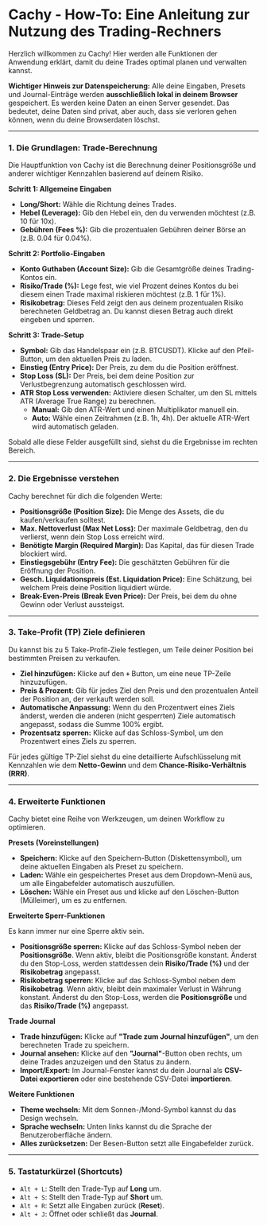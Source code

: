 # Cachy - How-To: Eine Anleitung zur Nutzung des Trading-Rechners

Herzlich willkommen zu Cachy! Hier werden alle Funktionen der Anwendung erklärt, damit du deine Trades optimal planen und verwalten kannst.

**Wichtiger Hinweis zur Datenspeicherung:** Alle deine Eingaben, Presets und Journal-Einträge werden **ausschließlich lokal in deinem Browser** gespeichert. Es werden keine Daten an einen Server gesendet. Das bedeutet, deine Daten sind privat, aber auch, dass sie verloren gehen können, wenn du deine Browserdaten löschst.

---

### 1. Die Grundlagen: Trade-Berechnung

Die Hauptfunktion von Cachy ist die Berechnung deiner Positionsgröße und anderer wichtiger Kennzahlen basierend auf deinem Risiko.

**Schritt 1: Allgemeine Eingaben**

*   **Long/Short:** Wähle die Richtung deines Trades.
*   **Hebel (Leverage):** Gib den Hebel ein, den du verwenden möchtest (z.B. 10 für 10x).
*   **Gebühren (Fees %):** Gib die prozentualen Gebühren deiner Börse an (z.B. 0.04 für 0.04%).

**Schritt 2: Portfolio-Eingaben**

*   **Konto Guthaben (Account Size):** Gib die Gesamtgröße deines Trading-Kontos ein.
*   **Risiko/Trade (%):** Lege fest, wie viel Prozent deines Kontos du bei diesem einen Trade maximal riskieren möchtest (z.B. 1 für 1%).
*   **Risikobetrag:** Dieses Feld zeigt den aus deinem prozentualen Risiko berechneten Geldbetrag an. Du kannst diesen Betrag auch direkt eingeben und sperren.

**Schritt 3: Trade-Setup**

*   **Symbol:** Gib das Handelspaar ein (z.B. BTCUSDT). Klicke auf den Pfeil-Button, um den aktuellen Preis zu laden.
*   **Einstieg (Entry Price):** Der Preis, zu dem du die Position eröffnest.
*   **Stop Loss (SL):** Der Preis, bei dem deine Position zur Verlustbegrenzung automatisch geschlossen wird.
*   **ATR Stop Loss verwenden:** Aktiviere diesen Schalter, um den SL mittels ATR (Average True Range) zu berechnen.
    *   **Manual:** Gib den ATR-Wert und einen Multiplikator manuell ein.
    *   **Auto:** Wähle einen Zeitrahmen (z.B. 1h, 4h). Der aktuelle ATR-Wert wird automatisch geladen.

Sobald alle diese Felder ausgefüllt sind, siehst du die Ergebnisse im rechten Bereich.

---

### 2. Die Ergebnisse verstehen

Cachy berechnet für dich die folgenden Werte:

*   **Positionsgröße (Position Size):** Die Menge des Assets, die du kaufen/verkaufen solltest.
*   **Max. Nettoverlust (Max Net Loss):** Der maximale Geldbetrag, den du verlierst, wenn dein Stop Loss erreicht wird.
*   **Benötigte Margin (Required Margin):** Das Kapital, das für diesen Trade blockiert wird.
*   **Einstiegsgebühr (Entry Fee):** Die geschätzten Gebühren für die Eröffnung der Position.
*   **Gesch. Liquidationspreis (Est. Liquidation Price):** Eine Schätzung, bei welchem Preis deine Position liquidiert würde.
*   **Break-Even-Preis (Break Even Price):** Der Preis, bei dem du ohne Gewinn oder Verlust aussteigst.

---

### 3. Take-Profit (TP) Ziele definieren

Du kannst bis zu 5 Take-Profit-Ziele festlegen, um Teile deiner Position bei bestimmten Preisen zu verkaufen.

*   **Ziel hinzufügen:** Klicke auf den **`+`** Button, um eine neue TP-Zeile hinzuzufügen.
*   **Preis & Prozent:** Gib für jedes Ziel den Preis und den prozentualen Anteil der Position an, der verkauft werden soll.
*   **Automatische Anpassung:** Wenn du den Prozentwert eines Ziels änderst, werden die anderen (nicht gesperrten) Ziele automatisch angepasst, sodass die Summe 100% ergibt.
*   **Prozentsatz sperren:** Klicke auf das Schloss-Symbol, um den Prozentwert eines Ziels zu sperren.

Für jedes gültige TP-Ziel siehst du eine detaillierte Aufschlüsselung mit Kennzahlen wie dem **Netto-Gewinn** und dem **Chance-Risiko-Verhältnis (RRR)**.

---

### 4. Erweiterte Funktionen

Cachy bietet eine Reihe von Werkzeugen, um deinen Workflow zu optimieren.

**Presets (Voreinstellungen)**

*   **Speichern:** Klicke auf den Speichern-Button (Diskettensymbol), um deine aktuellen Eingaben als Preset zu speichern.
*   **Laden:** Wähle ein gespeichertes Preset aus dem Dropdown-Menü aus, um alle Eingabefelder automatisch auszufüllen.
*   **Löschen:** Wähle ein Preset aus und klicke auf den Löschen-Button (Mülleimer), um es zu entfernen.

**Erweiterte Sperr-Funktionen**

Es kann immer nur eine Sperre aktiv sein.

*   **Positionsgröße sperren:** Klicke auf das Schloss-Symbol neben der **Positionsgröße**. Wenn aktiv, bleibt die Positionsgröße konstant. Änderst du den Stop-Loss, werden stattdessen dein **Risiko/Trade (%)** und der **Risikobetrag** angepasst.
*   **Risikobetrag sperren:** Klicke auf das Schloss-Symbol neben dem **Risikobetrag**. Wenn aktiv, bleibt dein maximaler Verlust in Währung konstant. Änderst du den Stop-Loss, werden die **Positionsgröße** und das **Risiko/Trade (%)** angepasst.

**Trade Journal**

*   **Trade hinzufügen:** Klicke auf **"Trade zum Journal hinzufügen"**, um den berechneten Trade zu speichern.
*   **Journal ansehen:** Klicke auf den **"Journal"**-Button oben rechts, um deine Trades anzuzeigen und den Status zu ändern.
*   **Import/Export:** Im Journal-Fenster kannst du dein Journal als **CSV-Datei exportieren** oder eine bestehende CSV-Datei **importieren**.

**Weitere Funktionen**

*   **Theme wechseln:** Mit dem Sonnen-/Mond-Symbol kannst du das Design wechseln.
*   **Sprache wechseln:** Unten links kannst du die Sprache der Benutzeroberfläche ändern.
*   **Alles zurücksetzen:** Der Besen-Button setzt alle Eingabefelder zurück.

---

### 5. Tastaturkürzel (Shortcuts)

*   `Alt + L`: Stellt den Trade-Typ auf **Long** um.
*   `Alt + S`: Stellt den Trade-Typ auf **Short** um.
*   `Alt + R`: Setzt alle Eingaben zurück (**Reset**).
*   `Alt + J`: Öffnet oder schließt das **Journal**.
